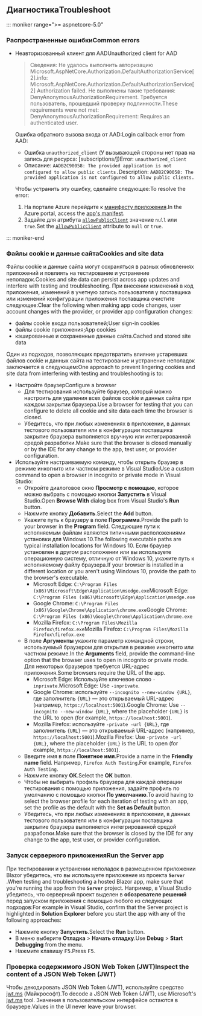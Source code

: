 ## <a name="troubleshoot"></a><span data-ttu-id="17bb2-101">Диагностика</span><span class="sxs-lookup"><span data-stu-id="17bb2-101">Troubleshoot</span></span>

::: moniker range=">= aspnetcore-5.0"

### <a name="common-errors"></a><span data-ttu-id="17bb2-102">Распространенные ошибки</span><span class="sxs-lookup"><span data-stu-id="17bb2-102">Common errors</span></span>

* <span data-ttu-id="17bb2-103">Неавторизованный клиент для AAD</span><span class="sxs-lookup"><span data-stu-id="17bb2-103">Unauthorized client for AAD</span></span>

  > <span data-ttu-id="17bb2-104">Сведения: Не удалось выполнить авторизацию Microsoft.AspNetCore.Authorization.DefaultAuthorizationService[2].</span><span class="sxs-lookup"><span data-stu-id="17bb2-104">info: Microsoft.AspNetCore.Authorization.DefaultAuthorizationService[2] Authorization failed.</span></span> <span data-ttu-id="17bb2-105">Не выполнены такие требования: DenyAnonymousAuthorizationRequirement. Требуется пользователь, прошедший проверку подлинности.</span><span class="sxs-lookup"><span data-stu-id="17bb2-105">These requirements were not met: DenyAnonymousAuthorizationRequirement: Requires an authenticated user.</span></span>

  <span data-ttu-id="17bb2-106">Ошибка обратного вызова входа от AAD:</span><span class="sxs-lookup"><span data-stu-id="17bb2-106">Login callback error from AAD:</span></span>

  * <span data-ttu-id="17bb2-107">Ошибка `unauthorized_client` (У вызывающей стороны нет прав на запись для ресурса: [subscriptions/])</span><span class="sxs-lookup"><span data-stu-id="17bb2-107">Error: `unauthorized_client`</span></span>
  * <span data-ttu-id="17bb2-108">Описание: `AADB2C90058: The provided application is not configured to allow public clients.`</span><span class="sxs-lookup"><span data-stu-id="17bb2-108">Description: `AADB2C90058: The provided application is not configured to allow public clients.`</span></span>

  <span data-ttu-id="17bb2-109">Чтобы устранить эту ошибку, сделайте следующее:</span><span class="sxs-lookup"><span data-stu-id="17bb2-109">To resolve the error:</span></span>

  1. <span data-ttu-id="17bb2-110">На портале Azure перейдите к [манифесту приложения](/azure/active-directory/develop/reference-app-manifest).</span><span class="sxs-lookup"><span data-stu-id="17bb2-110">In the Azure portal, access the [app's manifest](/azure/active-directory/develop/reference-app-manifest).</span></span>
  1. <span data-ttu-id="17bb2-111">Задайте для атрибута [`allowPublicClient`](/azure/active-directory/develop/reference-app-manifest#allowpublicclient-attribute) значение `null` или `true`.</span><span class="sxs-lookup"><span data-stu-id="17bb2-111">Set the [`allowPublicClient`](/azure/active-directory/develop/reference-app-manifest#allowpublicclient-attribute) attribute to `null` or `true`.</span></span>

::: moniker-end

### <a name="cookies-and-site-data"></a><span data-ttu-id="17bb2-112">Файлы cookie и данные сайта</span><span class="sxs-lookup"><span data-stu-id="17bb2-112">Cookies and site data</span></span>

<span data-ttu-id="17bb2-113">Файлы cookie и данные сайта могут сохраняться в разных обновлениях приложений и повлиять на тестирование и устранение неполадок.</span><span class="sxs-lookup"><span data-stu-id="17bb2-113">Cookies and site data can persist across app updates and interfere with testing and troubleshooting.</span></span> <span data-ttu-id="17bb2-114">При внесении изменений в код приложения, изменений в учетную запись пользователя у поставщика или изменений конфигурации приложения поставщика очистите следующее:</span><span class="sxs-lookup"><span data-stu-id="17bb2-114">Clear the following when making app code changes, user account changes with the provider, or provider app configuration changes:</span></span>

* <span data-ttu-id="17bb2-115">файлы cookie входа пользователей;</span><span class="sxs-lookup"><span data-stu-id="17bb2-115">User sign-in cookies</span></span>
* <span data-ttu-id="17bb2-116">файлы cookie приложения;</span><span class="sxs-lookup"><span data-stu-id="17bb2-116">App cookies</span></span>
* <span data-ttu-id="17bb2-117">кэшированные и сохраненные данные сайта.</span><span class="sxs-lookup"><span data-stu-id="17bb2-117">Cached and stored site data</span></span>

<span data-ttu-id="17bb2-118">Один из подходов, позволяющих предотвратить влияние устаревших файлов cookie и данных сайта на тестирование и устранение неполадок заключается в следующем:</span><span class="sxs-lookup"><span data-stu-id="17bb2-118">One approach to prevent lingering cookies and site data from interfering with testing and troubleshooting is to:</span></span>

* <span data-ttu-id="17bb2-119">Настройте браузер</span><span class="sxs-lookup"><span data-stu-id="17bb2-119">Configure a browser</span></span>
  * <span data-ttu-id="17bb2-120">Для тестирования используйте браузер, который можно настроить для удаления всех файлов cookie и данных сайта при каждом закрытии браузера.</span><span class="sxs-lookup"><span data-stu-id="17bb2-120">Use a browser for testing that you can configure to delete all cookie and site data each time the browser is closed.</span></span>
  * <span data-ttu-id="17bb2-121">Убедитесь, что при любых изменениях в приложении, в данных тестового пользователя или в конфигурации поставщика закрытие браузера выполняется вручную или интегрированной средой разработки.</span><span class="sxs-lookup"><span data-stu-id="17bb2-121">Make sure that the browser is closed manually or by the IDE for any change to the app, test user, or provider configuration.</span></span>
* <span data-ttu-id="17bb2-122">Используйте настраиваемую команду, чтобы открыть браузер в режиме инкогнито или частном режиме в Visual Studio:</span><span class="sxs-lookup"><span data-stu-id="17bb2-122">Use a custom command to open a browser in incognito or private mode in Visual Studio:</span></span>
  * <span data-ttu-id="17bb2-123">Откройте диалоговое окно **Просмотр с помощью**, которое можно выбрать с помощью кнопки **Запустить** в Visual Studio.</span><span class="sxs-lookup"><span data-stu-id="17bb2-123">Open **Browse With** dialog box from Visual Studio's **Run** button.</span></span>
  * <span data-ttu-id="17bb2-124">Нажмите кнопку **Добавить**.</span><span class="sxs-lookup"><span data-stu-id="17bb2-124">Select the **Add** button.</span></span>
  * <span data-ttu-id="17bb2-125">Укажите путь к браузеру в поле **Программа**.</span><span class="sxs-lookup"><span data-stu-id="17bb2-125">Provide the path to your browser in the **Program** field.</span></span> <span data-ttu-id="17bb2-126">Следующие пути к исполняемым файлам являются типичными расположениями установки для Windows 10.</span><span class="sxs-lookup"><span data-stu-id="17bb2-126">The following executable paths are typical installation locations for Windows 10.</span></span> <span data-ttu-id="17bb2-127">Если браузер установлен в другом расположении или вы используете операционную систему, отличную от Windows 10, укажите путь к исполняемому файлу браузера.</span><span class="sxs-lookup"><span data-stu-id="17bb2-127">If your browser is installed in a different location or you aren't using Windows 10, provide the path to the browser's executable.</span></span>
    * <span data-ttu-id="17bb2-128">Microsoft Edge: `C:\Program Files (x86)\Microsoft\Edge\Application\msedge.exe`</span><span class="sxs-lookup"><span data-stu-id="17bb2-128">Microsoft Edge: `C:\Program Files (x86)\Microsoft\Edge\Application\msedge.exe`</span></span>
    * <span data-ttu-id="17bb2-129">Google Chrome: `C:\Program Files (x86)\Google\Chrome\Application\chrome.exe`</span><span class="sxs-lookup"><span data-stu-id="17bb2-129">Google Chrome: `C:\Program Files (x86)\Google\Chrome\Application\chrome.exe`</span></span>
    * <span data-ttu-id="17bb2-130">Mozilla Firefox: `C:\Program Files\Mozilla Firefox\firefox.exe`</span><span class="sxs-lookup"><span data-stu-id="17bb2-130">Mozilla Firefox: `C:\Program Files\Mozilla Firefox\firefox.exe`</span></span>
  * <span data-ttu-id="17bb2-131">В поле **Аргументы** укажите параметр командной строки, используемый браузером для открытия в режиме инкогнито или частном режиме.</span><span class="sxs-lookup"><span data-stu-id="17bb2-131">In the **Arguments** field, provide the command-line option that the browser uses to open in incognito or private mode.</span></span> <span data-ttu-id="17bb2-132">Для некоторых браузеров требуется URL-адрес приложения.</span><span class="sxs-lookup"><span data-stu-id="17bb2-132">Some browsers require the URL of the app.</span></span>
    * <span data-ttu-id="17bb2-133">Microsoft Edge: Используйте ключевое слово `-inprivate`.</span><span class="sxs-lookup"><span data-stu-id="17bb2-133">Microsoft Edge: Use `-inprivate`.</span></span>
    * <span data-ttu-id="17bb2-134">Google Chrome: используйте `--incognito --new-window {URL}`, где заполнитель `{URL}` — это открываемый URL-адрес (например, `https://localhost:5001`).</span><span class="sxs-lookup"><span data-stu-id="17bb2-134">Google Chrome: Use `--incognito --new-window {URL}`, where the placeholder `{URL}` is the URL to open (for example, `https://localhost:5001`).</span></span>
    * <span data-ttu-id="17bb2-135">Mozilla Firefox: используйте `-private -url {URL}`, где заполнитель `{URL}` — это открываемый URL-адрес (например, `https://localhost:5001`).</span><span class="sxs-lookup"><span data-stu-id="17bb2-135">Mozilla Firefox: Use `-private -url {URL}`, where the placeholder `{URL}` is the URL to open (for example, `https://localhost:5001`).</span></span>
  * <span data-ttu-id="17bb2-136">Введите имя в поле **Понятное имя**.</span><span class="sxs-lookup"><span data-stu-id="17bb2-136">Provide a name in the **Friendly name** field.</span></span> <span data-ttu-id="17bb2-137">Например, `Firefox Auth Testing`.</span><span class="sxs-lookup"><span data-stu-id="17bb2-137">For example, `Firefox Auth Testing`.</span></span>
  * <span data-ttu-id="17bb2-138">Нажмите кнопку **ОК**.</span><span class="sxs-lookup"><span data-stu-id="17bb2-138">Select the **OK** button.</span></span>
  * <span data-ttu-id="17bb2-139">Чтобы не выбирать профиль браузера для каждой операции тестирования с помощью приложения, задайте профиль по умолчанию с помощью кнопки **По умолчанию**.</span><span class="sxs-lookup"><span data-stu-id="17bb2-139">To avoid having to select the browser profile for each iteration of testing with an app, set the profile as the default with the **Set as Default** button.</span></span>
  * <span data-ttu-id="17bb2-140">Убедитесь, что при любых изменениях в приложении, в данных тестового пользователя или в конфигурации поставщика закрытие браузера выполняется интегрированной средой разработки.</span><span class="sxs-lookup"><span data-stu-id="17bb2-140">Make sure that the browser is closed by the IDE for any change to the app, test user, or provider configuration.</span></span>

### <a name="run-the-server-app"></a><span data-ttu-id="17bb2-141">Запуск серверного приложения</span><span class="sxs-lookup"><span data-stu-id="17bb2-141">Run the Server app</span></span>

<span data-ttu-id="17bb2-142">При тестировании и устранении неполадок в размещенном приложении Blazor убедитесь, что вы используете приложение из проекта **`Server`** .</span><span class="sxs-lookup"><span data-stu-id="17bb2-142">When testing and troubleshooting a hosted Blazor app, make sure that you're running the app from the **`Server`** project.</span></span> <span data-ttu-id="17bb2-143">Например, в Visual Studio убедитесь, что серверный проект выделен в **обозревателе решений** перед запуском приложения с помощью любого из следующих подходов:</span><span class="sxs-lookup"><span data-stu-id="17bb2-143">For example in Visual Studio, confirm that the Server project is highlighted in **Solution Explorer** before you start the app with any of the following approaches:</span></span>

* <span data-ttu-id="17bb2-144">Нажмите кнопку **Запустить**.</span><span class="sxs-lookup"><span data-stu-id="17bb2-144">Select the **Run** button.</span></span>
* <span data-ttu-id="17bb2-145">В меню выберите **Отладка** > **Начать отладку**.</span><span class="sxs-lookup"><span data-stu-id="17bb2-145">Use **Debug** > **Start Debugging** from the menu.</span></span>
* <span data-ttu-id="17bb2-146">Нажмите клавишу <kbd>F5</kbd>.</span><span class="sxs-lookup"><span data-stu-id="17bb2-146">Press <kbd>F5</kbd>.</span></span>

### <a name="inspect-the-content-of-a-json-web-token-jwt"></a><span data-ttu-id="17bb2-147">Проверка содержимого JSON Web Token (JWT)</span><span class="sxs-lookup"><span data-stu-id="17bb2-147">Inspect the content of a JSON Web Token (JWT)</span></span>

<span data-ttu-id="17bb2-148">Чтобы декодировать JSON Web Token (JWT), используйте средство [jwt.ms](https://jwt.ms/) (Майкрософт).</span><span class="sxs-lookup"><span data-stu-id="17bb2-148">To decode a JSON Web Token (JWT), use Microsoft's [jwt.ms](https://jwt.ms/) tool.</span></span> <span data-ttu-id="17bb2-149">Значения в пользовательском интерфейсе остаются в браузере.</span><span class="sxs-lookup"><span data-stu-id="17bb2-149">Values in the UI never leave your browser.</span></span>

